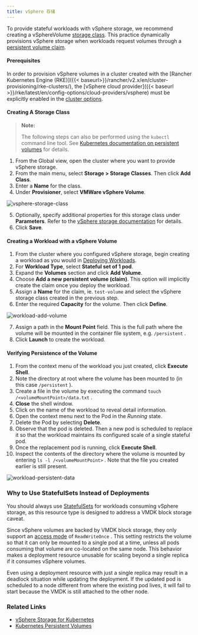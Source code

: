```yaml
---
title: vSphere 存储
---
```


To provide stateful workloads with vSphere storage, we recommend creating a vSphereVolume [storage class](/docs/k8s-in-rancher/volumes-and-storage/#storage-classes). This practice dynamically provisions vSphere storage when workloads request volumes through a [persistent volume claim](/docs/k8s-in-rancher/volumes-and-storage/persistent-volume-claims/).

#### Prerequisites

In order to provision vSphere volumes in a cluster created with the [Rancher Kubernetes Engine (RKE)]({{< baseurl>}}/rancher/v2.x/en/cluster-provisioning/rke-clusters/), the [vSphere cloud provider]({{< baseurl >}}/rke/latest/en/config-options/cloud-providers/vsphere) must be explicitly enabled in the [cluster options](/docs/cluster-provisioning/rke-clusters/options/).

#### Creating A Storage Class

> **Note:**
>
> The following steps can also be performed using the `kubectl` command line tool. See [Kubernetes documentation on persistent volumes](https://kubernetes.io/docs/concepts/storage/persistent-volumes/) for details.

01. From the Global view, open the cluster where you want to provide vSphere storage.
02. From the main menu, select **Storage > Storage Classes**. Then click **Add Class**.
03. Enter a **Name** for the class.
04. Under **Provisioner**, select **VMWare vSphere Volume**.

   

![vsphere-storage-class](/img/rancher/vsphere-storage-class.png)

05. Optionally, specify additional properties for this storage class under **Parameters**. Refer to the [vSphere storage documentation](https://vmware.github.io/vsphere-storage-for-kubernetes/documentation/storageclass.html) for details.
06. Click **Save**.

#### Creating a Workload with a vSphere Volume

01. From the cluster where you configured vSphere storage, begin creating a workload as you would in [Deploying Workloads](/docs/k8s-in-rancher/workloads/deploy-workloads/).
02. For **Workload Type**, select **Stateful set of 1 pod**.
03. Expand the **Volumes** section and click **Add Volume**.
04. Choose **Add a new persistent volume (claim)**. This option will implicitly create the claim once you deploy the workload.
05. Assign a **Name** for the claim, ie. `test-volume` and select the vSphere storage class created in the previous step.
06. Enter the required **Capacity** for the volume. Then click **Define**.

   

![workload-add-volume](/img/rancher/workload-add-volume.png)

07. Assign a path in the **Mount Point** field. This is the full path where the volume will be mounted in the container file system, e.g. `/persistent` .
08. Click **Launch** to create the workload.

#### Verifying Persistence of the Volume

01. From the context menu of the workload you just created, click **Execute Shell**.
02. Note the directory at root where the volume has been mounted to (in this case `/persistent` ).
03. Create a file in the volume by executing the command `touch /<volumeMountPoint>/data.txt` .
04. **Close** the shell window.
05. Click on the name of the workload to reveal detail information.
06. Open the context menu next to the Pod in the _Running_ state.
07. Delete the Pod by selecting **Delete**.
08. Observe that the pod is deleted. Then a new pod is scheduled to replace it so that the workload maintains its configured scale of a single stateful pod.
09. Once the replacement pod is running, click **Execute Shell**.
10. Inspect the contents of the directory where the volume is mounted by entering `ls -l /<volumeMountPoint>` . Note that the file you created earlier is still present.

    

![workload-persistent-data](/img/rancher/workload-persistent-data.png)

### Why to Use StatefulSets Instead of Deployments

You should always use [StatefulSets](https://kubernetes.io/docs/concepts/workloads/controllers/statefulset/) for workloads consuming vSphere storage, as this resource type is designed to address a VMDK block storage caveat.

Since vSphere volumes are backed by VMDK block storage, they only support an [access mode](https://kubernetes.io/docs/concepts/storage/persistent-volumes/#persistentvolumeclaims) of `ReadWriteOnce` . This setting restricts the volume so that it can only be mounted to a single pod at a time, unless all pods consuming that volume are co-located on the same node. This behavior makes a deployment resource unusable for scaling beyond a single replica if it consumes vSphere volumes.

Even using a deployment resource with just a single replica may result in a deadlock situation while updating the deployment. If the updated pod is scheduled to a node different from where the existing pod lives, it will fail to start because the VMDK is still attached to the other node.

### Related Links

* [vSphere Storage for Kubernetes](https://vmware.github.io/vsphere-storage-for-kubernetes/documentation/)
* [Kubernetes Persistent Volumes](https://kubernetes.io/docs/concepts/storage/persistent-volumes/)


